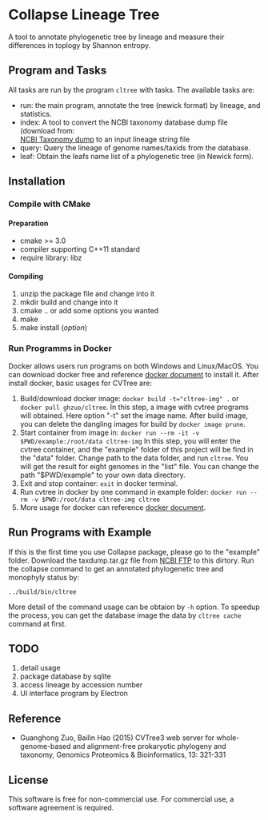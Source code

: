 # Collapse Lineage Tree

A tool to annotate phylogenetic tree by lineage and measure their differences in toplogy by Shannon entropy.

## Program and Tasks

All tasks are run by the program `cltree` with tasks. The available tasks are:

- run: the main program, annotate the tree (newick format) by lineage,
  and statistics.
- index: A tool to convert the NCBI taxonomy database dump file (download from:  
  [NCBI Taxonomy dump](https://ftp.ncbi.nlm.nih.gov/pub/taxonomy/taxdump.tar.gz)
  to an input lineage string file
- query: Query the lineage of genome names/taxids from the database.
- leaf: Obtain the leafs name list of a phylogenetic tree (in Newick form).

## Installation

### Compile with CMake

#### Preparation

- cmake >= 3.0
- compiler supporting C++11 standard
- require library: libz

#### Compiling

1. unzip the package file and change into it
2. mkdir build and change into it
3. cmake .. or add some options you wanted
4. make
5. make install (_option_)

### Run Programms in Docker

Docker allows users run programs on both Windows and Linux/MacOS.
You can download docker free and reference [docker document](https://docs.docker.com/install/)
to install it. After install docker, basic usages for CVTree are:

1. Build/download docker image: `docker build -t="cltree-img" .`
   or `docker pull ghzuo/cltree`. In this step, a image with cvtree
   programs will obtained. Here option "-t" set the image name. After build
   image, you can delete the dangling images for build by `docker image prune`.
2. Start container from image in:
   `docker run --rm -it -v $PWD/example:/root/data cltree-img`
   In this step, you will enter the cvtree container, and the "example" folder
   of this project will be find in the "data" folder. Change path to the data folder,
   and run `cltree`. You will get the result for eight genomes in the "list"
   file. You can change the path "\$PWD/example" to your own data directory.
3. Exit and stop container: `exit` in docker terminal.
4. Run cvtree in docker by one command in example folder:
   `docker run --rm -v $PWD:/root/data cltree-img cltree`
5. More usage for docker can reference [docker document](https://docs.docker.com/).

## Run Programs with Example

If this is the first time you use Collapse package, please go to the
"example" folder. Download the taxdump.tar.gz file from
[NCBI FTP](https://ftp.ncbi.nlm.nih.gov/pub/taxonomy/taxdump.tar.gz) to
this dirtory. Run the collapse command to get an annotated phylogenetic
tree and monophyly status by:

    ../build/bin/cltree

More detail of the command usage can be obtaion by `-h` option. To speedup
the process, you can get the database image the data by `cltree cache` command at
first.

## TODO

1. detail usage
2. package database by sqlite
3. access lineage by accession number
4. UI interface program by Electron

## Reference

- Guanghong Zuo, Bailin Hao (2015) CVTree3 web server for
  whole-genome-based and alignment-free prokaryotic phylogeny and
  taxonomy, Genomics Proteomics & Bioinformatics, 13: 321-331

## License

This software is free for non-commercial use. For commercial use,
a software agreement is required.
